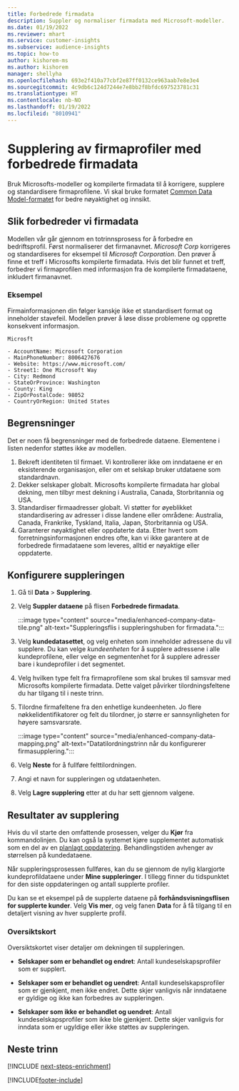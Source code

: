```yaml
---
title: Forbedrede firmadata
description: Suppler og normaliser firmadata med Microsoft-modeller.
ms.date: 01/19/2022
ms.reviewer: mhart
ms.service: customer-insights
ms.subservice: audience-insights
ms.topic: how-to
author: kishorem-ms
ms.author: kishorem
manager: shellyha
ms.openlocfilehash: 693e2f410a77cbf2e87ff0132ce963aab7e8e3e4
ms.sourcegitcommit: 4c9db6c124d7244e7e8bb2f8bfdc697523781c31
ms.translationtype: HT
ms.contentlocale: nb-NO
ms.lasthandoff: 01/19/2022
ms.locfileid: "8010941"
---
```

# <a name="enrichment-of-company-profiles-with-enhanced-company-data"></a>Supplering av firmaprofiler med forbedrede firmadata

Bruk Microsofts-modeller og kompilerte firmadata til å korrigere, supplere og standardisere firmaprofilene. Vi skal bruke formatet [Common Data Model-formatet](/common-data-model/schema/core/applicationcommon/account) for bedre nøyaktighet og innsikt.

## <a name="how-we-enhance-company-data"></a>Slik forbedreder vi firmadata

Modellen vår går gjennom en totrinnsprosess for å forbedre en bedriftsprofil. Først normaliserer det firmanavnet. *Microsoft Corp* korrigeres og standardiseres for eksempel til *Microsoft Corporation*. Den prøver å finne et treff i Microsofts kompilerte firmadata. Hvis det blir funnet et treff, forbedrer vi firmaprofilen med informasjon fra de kompilerte firmadataene, inkludert firmanavnet.


### <a name="example"></a>Eksempel

Firmainformasjonen din følger kanskje ikke et standardisert format og inneholder stavefeil. Modellen prøver å løse disse problemene og opprette konsekvent informasjon.

```Input
Microsft
```

```Output
- AccountName: Microsoft Corporation
- MainPhoneNumber: 8006427676
- Website: https://www.microsoft.com/
- Street1: One Microsoft Way
- City: Redmond
- StateOrProvince: Washington
- County: King
- ZipOrPostalCode: 98052
- CountryOrRegion: United States
```

## <a name="limitations"></a>Begrensninger

Det er noen få begrensninger med de forbedrede dataene. Elementene i listen nedenfor støttes ikke av modellen.

1.  Bekreft identiteten til firmaet. Vi kontrollerer ikke om inndataene er en eksisterende organisasjon, eller om et selskap bruker utdataene som standardnavn.
2.  Dekker selskaper globalt. Microsofts kompilerte firmadata har global dekning, men tilbyr mest dekning i Australia, Canada, Storbritannia og USA.
3.  Standardiser firmaadresser globalt. Vi støtter for øyeblikket standardisering av adresser i disse landene eller områdene: Australia, Canada, Frankrike, Tyskland, Italia, Japan, Storbritannia og USA.
4.  Garanterer nøyaktighet eller oppdaterte data. Etter hvert som forretningsinformasjonen endres ofte, kan vi ikke garantere at de forbedrede firmadataene som leveres, alltid er nøyaktige eller oppdaterte.

## <a name="configure-the-enrichment"></a>Konfigurere suppleringen

1. Gå til **Data** > **Supplering**.

1. Velg **Suppler dataene** på flisen **Forbedrede firmadata**.

   :::image type="content" source="media/enhanced-company-data-tile.png" alt-text="Suppleringsflis i suppleringshuben for firmadata.":::

1. Velg **kundedatasettet**, og velg enheten som inneholder adressene du vil supplere. Du kan velge *kundeenheten* for å supplere adressene i alle kundeprofilene, eller velge en segmentenhet for å supplere adresser bare i kundeprofiler i det segmentet.

1. Velg hvilken type felt fra firmaprofilene som skal brukes til samsvar med Microsofts kompilerte firmadata. Dette valget påvirker tilordningsfeltene du har tilgang til i neste trinn.

1.  Tilordne firmafeltene fra den enhetlige kundeenheten. Jo flere nøkkelidentifikatorer og felt du tilordner, jo større er sannsynligheten for høyere samsvarsrate.

    :::image type="content" source="media/enhanced-company-data-mapping.png" alt-text="Datatilordningstrinn når du konfigurerer firmasupplering.":::

1. Velg **Neste** for å fullføre felttilordningen.

1. Angi et navn for suppleringen og utdataenheten.

1. Velg **Lagre supplering** etter at du har sett gjennom valgene.

## <a name="enrichment-results"></a>Resultater av supplering

Hvis du vil starte den omfattende prosessen, velger du **Kjør** fra kommandolinjen. Du kan også la systemet kjøre supplementet automatisk som en del av en [planlagt oppdatering](system.md#schedule-tab). Behandlingstiden avhenger av størrelsen på kundedataene.

Når suppleringsprosessen fullføres, kan du se gjennom de nylig klargjorte kundeprofildataene under **Mine suppleringer**. I tillegg finner du tidspunktet for den siste oppdateringen og antall supplerte profiler.

Du kan se et eksempel på de supplerte dataene på **forhåndsvisningsflisen for supplerte kunder**. Velg **Vis mer**, og velg fanen **Data** for å få tilgang til en detaljert visning av hver supplerte profil.

### <a name="overview-card"></a>Oversiktskort

Oversiktskortet viser detaljer om dekningen til suppleringen. 

* **Selskaper som er behandlet og endret**: Antall kundeselskapsprofiler som er supplert.

* **Selskaper som er behandlet og uendret**: Antall kundeselskapsprofiler som er gjenkjent, men ikke endret. Dette skjer vanligvis når inndataene er gyldige og ikke kan forbedres av suppleringen.

* **Selskaper som ikke er behandlet og uendret**: Antall kundeselskapsprofiler som ikke ble gjenkjent. Dette skjer vanligvis for inndata som er ugyldige eller ikke støttes av suppleringen.

## <a name="next-steps"></a>Neste trinn

[!INCLUDE [next-steps-enrichment](../includes/next-steps-enrichment.md)]

[!INCLUDE[footer-include](../includes/footer-banner.md)]

